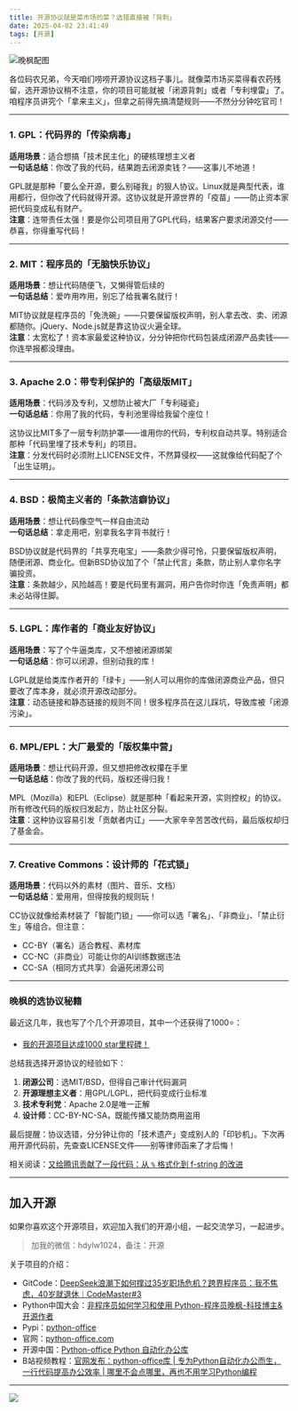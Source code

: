 ```yaml
---
title: 开源协议就是菜市场的菜？选错直接被「背刺」
date: 2025-04-02 23:41:49
tags: [开源]
---
```



![晚枫配图](https://via.placeholder.com/800x400?text=程序员的开源江湖)

各位码农兄弟，今天咱们唠唠开源协议这档子事儿。就像菜市场买菜得看农药残留，选开源协议稍不注意，你的项目可能就被「闭源背刺」或者「专利埋雷」了。咱程序员讲究个「拿来主义」，但拿之前得先搞清楚规则——不然分分钟吃官司！

---

### **1. GPL：代码界的「传染病毒」**
**适用场景**：适合想搞「技术民主化」的硬核理想主义者  
**一句话总结**：你改了我的代码，结果跑去闭源卖钱？——这事儿不地道！  

GPL就是那种「要么全开源，要么别碰我」的狠人协议。Linux就是典型代表，谁用都行，但你改了代码就得开源。这协议就是开源世界的「疫苗」——防止资本家把代码变成私有财产。  
**注意**：连带责任太强！要是你公司项目用了GPL代码，结果客户要求闭源交付——恭喜，你得重写代码！

---

### **2. MIT：程序员的「无脑快乐协议」**
**适用场景**：想让代码随便飞，又懒得管后续的  
**一句话总结**：爱咋用咋用，别忘了给我署名就行！  

MIT协议就是程序员的「免洗碗」——只要保留版权声明，别人拿去改、卖、闭源都随你。jQuery、Node.js就是靠这协议火遍全球。  
**注意**：太宽松了！资本家最爱这种协议，分分钟把你代码包装成闭源产品卖钱——你连举报都没理由。

---

### **3. Apache 2.0：带专利保护的「高级版MIT」**
**适用场景**：代码涉及专利，又想防止被大厂「专利碰瓷」  
**一句话总结**：你用了我的代码，专利池里得给我留个座位！  

这协议比MIT多了一层专利防护罩——谁用你的代码，专利权自动共享。特别适合那种「代码里埋了技术专利」的项目。  
**注意**：分发代码时必须附上LICENSE文件，不然算侵权——这就像给代码配了个「出生证明」。

---

### **4. BSD：极简主义者的「条款洁癖协议」**
**适用场景**：想让代码像空气一样自由流动  
**一句话总结**：拿走用吧，别拿我名字背书就行！  

BSD协议就是代码界的「共享充电宝」——条款少得可怜，只要保留版权声明，随便闭源、商业化。但新BSD协议加了个「禁止代言」条款，防止别人拿你名字骗投资。  
**注意**：条款越少，风险越高！要是代码里有漏洞，用户告你时你连「免责声明」都未必站得住脚。

---

### **5. LGPL：库作者的「商业友好协议」**
**适用场景**：写了个牛逼类库，又不想被闭源绑架  
**一句话总结**：你可以闭源，但别动我的库！  

LGPL就是给类库作者开的「绿卡」——别人可以用你的库做闭源商业产品，但只要改了库本身，就必须开源改动部分。  
**注意**：动态链接和静态链接的规则不同！很多程序员在这儿踩坑，导致库被「闭源污染」。

---

### **6. MPL/EPL：大厂最爱的「版权集中营」**
**适用场景**：想让代码开源，但又想把修改权攥在手里  
**一句话总结**：你改了我的代码，版权还得归我！  

MPL（Mozilla）和EPL（Eclipse）就是那种「看起来开源，实则控权」的协议。所有修改代码的版权归发起方，防止社区分裂。  
**注意**：这种协议容易引发「贡献者内讧」——大家辛辛苦苦改代码，最后版权却归了基金会。

---

### **7. Creative Commons：设计师的「花式锁」**
**适用场景**：代码以外的素材（图片、音乐、文档）  
**一句话总结**：爱用用，但得按我的规则玩！  

CC协议就像给素材装了「智能门锁」——你可以选「署名」、「非商业」、「禁止衍生」等组合。但注意：  
- CC-BY（署名）适合教程、素材库  
- CC-NC（非商业）可能让你的AI训练数据违法  
- CC-SA（相同方式共享）会逼死闭源公司  

---

### **晚枫的选协议秘籍**
最近这几年，我也写了个几个开源项目，其中一个还获得了1000⭐：

- [我的开源项目达成1000 star里程碑！](https://mp.weixin.qq.com/s/2UTrf93FHt3nu9_xdaFj0A)

总结我选择开源协议的经验如下：

1. **闭源公司**：选MIT/BSD，但得自己审计代码漏洞  
2. **开源理想主义者**：用GPL/LGPL，把代码变成行业标准  
3. **技术专利党**：Apache 2.0是唯一正解  
4. **设计师**：CC-BY-NC-SA，既能传播又能防商用盗用  

最后提醒：协议选错，分分钟让你的「技术遗产」变成别人的「印钞机」。下次再用开源代码前，先查查LICENSE文件——别等律师函来了才后悔！

相关阅读：[又给腾讯贡献了一段代码：从 `%` 格式化到 f-string 的改进](https://mp.weixin.qq.com/s/Cm6g42hpJuHwakuF3xRV9g)

------


## 加入开源

如果你喜欢这个开源项目，欢迎加入我们的开源小组，一起交流学习，一起进步。

> 加我的微信：hdylw1024，备注：开源

关于项目的介绍：

- GitCode：[DeepSeek浪潮下如何撑过35岁职场危机？跨界程序员：我不焦虑，40岁就退休｜CodeMaster#3](https://mp.weixin.qq.com/s/RC54o9C4F87fyAebJUE0kg)
- Python中国大会：[非程序员如何学习和使用 Python-程序员晚枫-科技博主&开源作者](https://www.bilibili.com/video/BV1Y6qWYWEyQ/?spm_id_from=333.1387.homepage.video_card.click&vd_source=ca20bb8763fcb18660aa74d7a87234fa)
- Pypi：[python-office](https://pypi.org/project/python-office/)
- 官网：[python-office.com](https://python-office.com)
- 开源中国：[Python-office Python 自动化办公库](https://www.oschina.net/p/python-office)
- B站视频教程：[官网发布：python-office库 | 专为Python自动化办公而生，一行代码提高办公效率 | 哪里不会点哪里，再也不用学习Python编程](https://www.bilibili.com/video/BV1pT4y1k7FH/?spm_id_from=333.1387.0.0&vd_source=ca20bb8763fcb18660aa74d7a87234fa)



------

![](https://python-office-1300615378.cos.ap-chongqing.myqcloud.com/ads/gzh/sub-py.jpg)